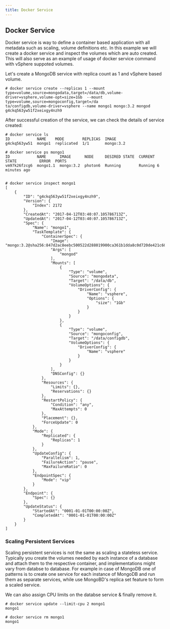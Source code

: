 ```yaml
---
title: Docker Service
---
```



## Docker Service

Docker service is way to define a container based application with all metadata such as scaling, volume definitions etc. In this example we will create a docker service and inspect the volumes which are auto created. This will also serve as an example of usage of docker service command with vSphere suppoted volumes.

Let's create a MongoDB service with replica count as 1 and vSphere based volume.
```
# docker service create --replicas 1 --mount type=volume,source=mongodata,target=/data/db,volume-driver=vsphere,volume-opt=size=1Gb  --mount type=volume,source=mongoconfig,target=/da
ta/configdb,volume-driver=vsphere --name mongo1 mongo:3.2 mongod
g4ckq563yw51f2xeixgy4nzh9
```

After successful creation of the service, we can check the details of service created:

```
# docker service ls
ID            NAME    MODE        REPLICAS  IMAGE
g4ckq563yw51  mongo1  replicated  1/1       mongo:3.2

# docker service ps mongo1
ID            NAME      IMAGE      NODE     DESIRED STATE  CURRENT STATE          ERROR  PORTS
vm97k26fzcg6  mongo1.1  mongo:3.2  photon6  Running        Running 6 minutes ago


# docker service inspect mongo1
[
    {
        "ID": "g4ckq563yw51f2xeixgy4nzh9",
        "Version": {
            "Index": 2172
        },
        "CreatedAt": "2017-04-12T03:40:07.105786713Z",
        "UpdatedAt": "2017-04-12T03:40:07.105786713Z",
        "Spec": {
            "Name": "mongo1",
            "TaskTemplate": {
                "ContainerSpec": {
                    "Image": "mongo:3.2@sha256:847d2ac8eebc500522d288019900ca361b1dda8c0d720de421c60165b8001a6c",
                    "Args": [
                        "mongod"
                    ],
                    "Mounts": [
                        {
                            "Type": "volume",
                            "Source": "mongodata",
                            "Target": "/data/db",
                            "VolumeOptions": {
                                "DriverConfig": {
                                    "Name": "vsphere",
                                    "Options": {
                                        "size": "1Gb"
                                    }
                                }
                            }
                        },
                        {
                            "Type": "volume",
                            "Source": "mongoconfig",
                            "Target": "/data/configdb",
                            "VolumeOptions": {
                                "DriverConfig": {
                                    "Name": "vsphere"
                                }
                            }
                        }
                    ],
                    "DNSConfig": {}
                },
                "Resources": {
                    "Limits": {},
                    "Reservations": {}
                },
                "RestartPolicy": {
                    "Condition": "any",
                    "MaxAttempts": 0
                },
                "Placement": {},
                "ForceUpdate": 0
            },
            "Mode": {
                "Replicated": {
                    "Replicas": 1
                }
            },
            "UpdateConfig": {
                "Parallelism": 1,
                "FailureAction": "pause",
                "MaxFailureRatio": 0
            },
            "EndpointSpec": {
                "Mode": "vip"
            }
        },
        "Endpoint": {
            "Spec": {}
        },
        "UpdateStatus": {
            "StartedAt": "0001-01-01T00:00:00Z",
            "CompletedAt": "0001-01-01T00:00:00Z"
        }
    }
]
```

<div class="panel panel-info">
  <div class="panel-heading">
    <h3 class="panel-title">Scaling Persistent Services</h3>
  </div>
  <div class="panel-body">
    Scaling persistent services is not the same as scaling a stateless service. Typically you create the volumes needed by each instance of a database and attach them to the respective container, and implementations might vary from databse to database. For example in case of MongoDB one of patterns is to create one service for each instance of MongoDB and run them as separate services, while use MongoBD's replica set feature to form a scaled service.
  </div>
</div>

We can also assign CPU limits on the databse service & finally remove it.

```
# docker service update --limit-cpu 2 mongo1
mongo1

# docker service rm mongo1
mongo1
```